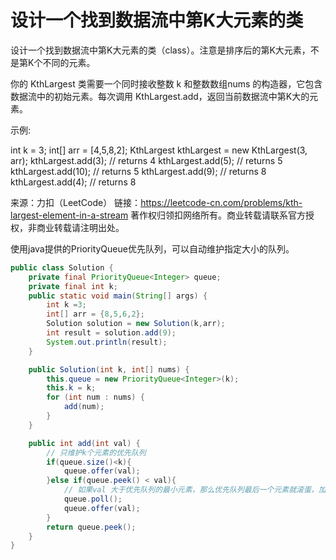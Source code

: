 # 设计一个找到数据流中第K大元素的类

设计一个找到数据流中第K大元素的类（class）。注意是排序后的第K大元素，不是第K个不同的元素。

你的 KthLargest 类需要一个同时接收整数 k 和整数数组nums 的构造器，它包含数据流中的初始元素。每次调用 KthLargest.add，返回当前数据流中第K大的元素。

示例:

int k = 3;
int[] arr = [4,5,8,2];
KthLargest kthLargest = new KthLargest(3, arr);
kthLargest.add(3);   // returns 4
kthLargest.add(5);   // returns 5
kthLargest.add(10);  // returns 5
kthLargest.add(9);   // returns 8
kthLargest.add(4);   // returns 8

来源：力扣（LeetCode）
链接：https://leetcode-cn.com/problems/kth-largest-element-in-a-stream
著作权归领扣网络所有。商业转载请联系官方授权，非商业转载请注明出处。

使用java提供的PriorityQueue优先队列，可以自动维护指定大小的队列。

```java
public class Solution {
    private final PriorityQueue<Integer> queue;
    private final int k;
    public static void main(String[] args) {
        int k =3;
        int[] arr = {8,5,6,2};
        Solution solution = new Solution(k,arr);
        int result = solution.add(9);
        System.out.println(result);
    }

    public Solution(int k, int[] nums) {
        this.queue = new PriorityQueue<Integer>(k);
        this.k = k;
        for (int num : nums) {
            add(num);
        }
    }

    public int add(int val) {
        // 只维护k个元素的优先队列
        if(queue.size()<k){
            queue.offer(val);
        }else if(queue.peek() < val){
            // 如果val 大于优先队列的最小元素，那么优先队列最后一个元素就滚蛋，加入val，自动维护顺序
            queue.poll();
            queue.offer(val);
        }
        return queue.peek();
    }
}
```

